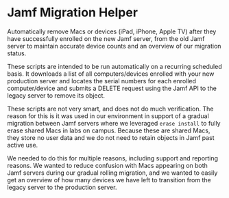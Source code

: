 # Jamf Migration Helper
Automatically remove Macs or devices (iPad, iPhone, Apple TV) after they have successfully enrolled on the new Jamf server, from the old Jamf server to maintain accurate device counts and an overview of our migration status. 

These scripts are intended to be run automatically on a recurring scheduled basis. It downloads a list of all computers/devices enrolled with your new production server and locates the serial numbers for each enrolled computer/device and submits a DELETE request using the Jamf API to the legacy server to remove its object. 

These scripts are not very smart, and does not do much verification. The reason for this is it was used in our environment in support of a gradual migration between Jamf servers where we leveraged `erase install` to fully erase shared Macs in labs on campus. Because these are shared Macs, they store no user data and we do not need to retain objects in Jamf past active use. 

We needed to do this for multiple reasons, including support and reporting reasons. We wanted to reduce confusion with Macs appearing on both Jamf servers during our gradual rolling migration, and we wanted to easily get an overview of how many devices we have left to transition from the legacy server to the production server. 
